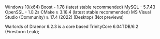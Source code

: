 

Windows 10(x64)
Boost - 1.78 (latest stable recommended)
MySQL - 5.7.43
OpenSSL - 1.0.2s
CMake ≥ 3.18.4 (latest stable recommended)
MS Visual Studio (Community) ≥ 17.4 (2022) (Desktop) (Not previews)

Warlords of Draenor 6.2.3 is a core based TrinityCore 6.04TDB/6.2 (Firestorm Leak);